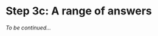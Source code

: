 # Step 3c: A range of answers

*To be continued…*
<!-- $nextstep{003c-a-range-of-answers.md,A range of answers} -->